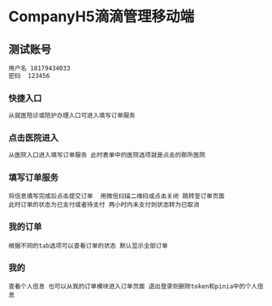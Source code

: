 # CompanyH5滴滴管理移动端


## 测试账号

```sh
用户名 18179434033
密码  123456
```

### 快捷入口

```sh
从就医陪诊或陪护办理入口可进入填写订单服务

```

### 点击医院进入

```sh
从医院入口进入填写订单服务 此时表单中的医院选项就是点击的那所医院
```

### 填写订单服务

```
将信息填写完成后点击提交订单  用微信扫描二维码或点击关闭 跳转至订单页面
此时订单的状态为已支付或者待支付 两小时内未支付则状态转为已取消
```

### 我的订单

```
根据不同的tab选项可以查看订单的状态 默认显示全部订单
```

### 我的

```
查看个人信息 也可以从我的订单模块进入订单页面 退出登录则删除token和pinia中的个人信息
```

